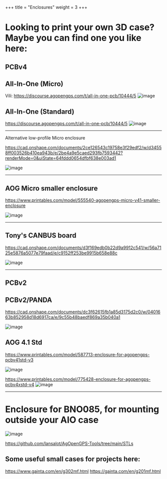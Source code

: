 +++
title = "Enclosures"
weight = 3
+++

# Looking to print your own 3D case? Maybe you can find one you like here:

## PCBv4

## All-In-One (Micro)

Vili: https://discourse.agopengps.com/t/all-in-one-pcb/10444/5
![image](../../img/enclosure-all-in-one-micro.png)

## All-In-One (Standard)

https://discourse.agopengps.com/t/all-in-one-pcb/10444/5
![image](../../img/enclosure-all-in-one-standard.png)

***

Alternative low-profile Micro enclosure

https://cad.onshape.com/documents/2ce126543c19758e3f29edf2/w/d34558ff003526b410ea943b/e/2be4a9e5caed293fb7593442?renderMode=0&uiState=64fddd0654dfbf638e003ad1

![image](../../img/enclosure-low-profile-micro.png)

***

## AOG Micro smaller enclosure

https://www.printables.com/model/555540-agopengps-micro-v41-smaller-enclosure

![image](../../img/enclosure-micro-smaller.png)


***

## Tony's CANBUS board

https://cad.onshape.com/documents/d3f169edb0b22d9a9912c541/w/56a7125e5876a5077e79faad/e/c9152ff253be9915b658e88c

![image](../../img/enclosure-canbus-board.png)

***
## PCBv2


## PCBv2/PANDA

https://cad.onshape.com/documents/dc3f62615fb1a85d3175d2c0/w/0401663b852958d18d6917ca/e/9c55b48baedf869a35b040a1

![image](../../img/enclosure-panda.png)

## AOG 4.1 Std

https://www.printables.com/model/587713-enclosure-for-agopengps-pcbv41std-v3

![image](../../img/enclosure-v41-std.png)

https://www.printables.com/model/775428-enclosure-for-agopengps-pcbv4xstd-v4
![image](../../img/enclosure-v4x-std.png)

***

# Enclosure for BNO085, for mounting outside your AIO case

![image](../../img/enclosure-bno085.png)

https://github.com/lansalot/AgOpenGPS-Tools/tree/main/STLs

## Some useful small cases for projects here:

https://www.gainta.com/en/g302mf.html
https://gainta.com/en/g201mf.html
